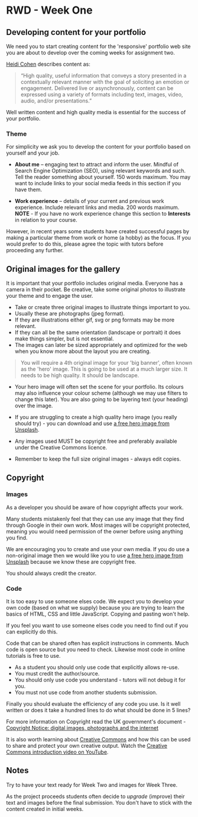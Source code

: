 # RWD - Week One

## Developing content for your portfolio
We need you to start creating content for the 'responsive' portfolio web site you are about to develop over the coming weeks for assignment two.

[Heidi Cohen](https://twitter.com/heidicohen) describes content as:

>“High quality, useful information that conveys a story presented in a contextually relevant manner with the goal of soliciting an emotion or engagement. Delivered live or asynchronously, content can be expressed using a variety of formats including text, images, video, audio, and/or presentations.”

Well written content and high quality media is essential for the success of your portfolio.

### Theme

For simplicity we ask you to develop the content for your portfolio based on yourself and your job.

- **About me** – engaging text to attract and inform the user. Mindful of Search Engine Optimization (SEO), using relevant keywords and such. Tell the reader something about yourself. 150 words maximum. You may want to include links to your social media feeds in this section if you have them.

- **Work experience** – details of your current and previous work experience. Include relevant links and media. 200 words maximum. **NOTE** - If you have no work experience change this section to **Interests** in relation to your course.

However, in recent years some students have created successful pages by making a particular theme from work or home (a hobby) as the focus. If you would prefer to do this, please agree the topic with tutors before proceeding any further.  

## Original images for the gallery

It is important that your portfolio includes original media. Everyone has a camera in their pocket. Be creative, take some original photos to illustrate your theme and to engage the user.

- Take or create three original images to illustrate things important to you.
- Usually these are photographs (jpeg format). 
- If they are illustrations either gif, svg or png formats may be more relevant.
- If they can all be the same orientation (landscape or portrait) it does make things simpler, but is not essential. 
- The images can later be sized appropriately and optimized for the web when you know more about the layout you are creating.

>You will require a 4th original image for your 'big banner', often known as the 'hero' image. This is going to be used at a much larger size. It needs to be high quality. It should be landscape. 

- Your hero image will often set the scene for your portfolio. Its colours may also influence your colour scheme (although we may use filters to change this later). You are also going to be layering text (your heading) over the image.

- If you are struggling to create a high quality hero image (you really should try) - you can download and use [a free hero image from Unsplash](https://unsplash.com/search/photos/hero-image). 

- Any images used MUST be copyright free and preferably available under the Creative Commons licence.

- Remember to keep the full size original images - always edit copies.

## Copyright

### Images

As a developer you should be aware of how copyright affects your work.

Many students mistakenly feel that they can use any image that they find through Google in their own work. Most images will be copyright protected, meaning you would need permission of the owner before using anything you find.

We are encouraging you to create and use your own media. If you do use a non-original image then we would like you to use [a free hero image from Unsplash](https://unsplash.com/search/photos/hero-image) because we know these are copyright free.

You should always credit the creator.

### Code

It is too easy to use someone elses code. We expect you to develop your own code (based on what we supply) because you are trying to learn the basics of HTML, CSS and little JavaScript. Copying and pasting won't help.

If you feel you want to use someone elses code you need to find out if you can explicitly do this.

Code that can be shared often has explicit instructions in comments. Much code is open source but you need to check. Likewise most code in online tutorials is free to use.

* As a student you should only use code that explicitly allows re-use.
* You must credit the author/source.
* You should only use code you understand - tutors will not debug it for you.
* You must not use code from another students submission.

Finally you should evaluate the efficiency of any code you use. Is it well written or does it take a hundred lines to do what should be done in 5 lines?

For more information on Copyright read the UK government's document - [Copyright Notice: digital images,
photographs and the internet](https://assets.publishing.service.gov.uk/government/uploads/system/uploads/attachment_data/file/481194/c-notice-201401.pdf) 

It is also worth learning about [Creative Commons](https://creativecommons.org/) and how this can be used to share and protect your own creative output. Watch the [Creative Commons introduction video on YouTube](https://youtu.be/dPZTh2NKTm4).

## Notes

Try to have your text ready for Week Two and images for Week Three.

As the project proceeds students often decide to *upgrade* (improve) their text and images before the final submission. You don't have to stick with the content created in initial weeks.